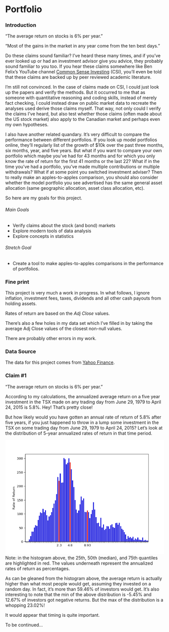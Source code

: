 
# Portfolio

### Introduction

“The average return on stocks is 6% per year.”

“Most of the gains in the market in any year come from the ten best
days.”

Do these claims sound familiar? I’ve heard these many times, and if
you’ve ever looked up or had an investment advisor give you advice,
they probably sound familiar to you too. If you hear these claims
somewhere like Ben Felix’s YouTube channel [Common Sense
Investing](https://www.youtube.com/channel/UCDXTQ8nWmx_EhZ2v-kp7QxA)
(CSI), you’ll even be told that these claims are backed up by peer
reviewed academic literature.

I’m still not convinced. In the case of claims made on CSI, I could just
look up the papers and verify the methods. But it occurred to me that as
someone with quantitative reasoning and coding skills, instead of merely
fact checking, I could instead draw on public market data to recreate
the analyses used derive those claims myself. That way, not only could I
verify the claims I’ve heard, but also test whether those claims (often
made about the US stock market) also apply to the Canadian market and
perhaps even my own hypotheses.

I also have another related quandary. It’s very difficult to compare the
performance between different portfolios. If you look up model
portfolios online, they’ll regularly list of the growth of $10k over the
past three months, six months, year, and five years. But what if you
want to compare your own portfolio which maybe you’ve had for 43 months
and for which you only know the rate of return for the first 41 months
or the last 22? What if in the time you’ve had a portfolio, you’ve made
multiple contributions or multiple withdrawals? What if at some point
you switched investment adviser? Then to really make an apples-to-apples
comparison, you should also consider whether the model portfolio you see
advertised has the same general asset allocation (same geographic
allocation, asset class allocation, etc).

So here are my goals for this project.

###### Main Goals

  - Verify claims about the stock (and bond) markets
  - Explore modern tools of data analysis
  - Explore concepts in statistics

###### Stretch Goal

  - Create a tool to make apples-to-apples comparisons in the
    performance of portfolios.

### Fine print

This project is very much a work in progress. In what follows, I ignore
inflation, investment fees, taxes, dividends and all other cash payouts
from holding assets.

Rates of return are based on the *Adj Close* values.

There’s also a few holes in my data set which I’ve filled in by taking
the average Adj Close values of the closest non-null values.

There are probably other errors in my work.

### Data Source

The data for this project comes from [Yahoo
Finance](ca.finance.yahoo.com).

### Claim \#1

“The average return on stocks is 6% per year.”

According to my calculations, the annualized average return on a five
year investment in the TSX made on any trading day from June 29, 1979 to
April 24, 2015 is 5.8%. Hey\! That’s pretty close\!

But how likely would you have gotten an annual rate of return of 5.8%
after five years, if you just happened to throw in a lump some
investment in the TSX on some trading day from June 29, 1979 to April
24, 2015? Let’s look at the distribution of 5-year annualized rates of
return in that time period.

![](README_files/figure-gfm/unnamed-chunk-3-1.png)<!-- --> <br> Note: in
the histogram above, the 25th, 50th (median), and 75th quantiles are
highlighted in red. The values underneath represent the annualized rates
of return as percentages.

As can be gleaned from the histogram above, the average return is
actually higher than what most people would get, assuming they invested
on a random day. In fact, it’s more than 59.46% of investors would get.
It’s also interesting to note that the min of the above distribution is
-5.45% and 12.67% of investors got negative returns. But the max of the
distribution is a whopping 23.02%\!

It would appear that timing is quite important.

To be continued…
